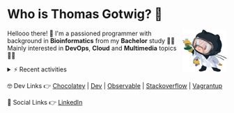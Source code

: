 # Who is Thomas Gotwig? 🤔

<img src="assets/octocat.webp" width="20%" align="right">

Hellooo there! 👋 I'm a passioned programmer with background in **Bioinformatics** from my **Bachelor** study 👨‍🎓 Mainly interested in **DevOps**, **Cloud** and **Multimedia** topics 🧑‍💻

<details>
  <summary>⚡️ Recent activities</summary>

  <!--RECENT_ACTIVITY:start-->
1. 💬 Commented on [#44](https://github.com/tgotwig/vidmerger/issues/44#issuecomment-2816647157) in [tgotwig/vidmerger](https://github.com/tgotwig/vidmerger)<br>
2. ❗️ Opened issue [#66](https://github.com/tgotwig/vidmerger/issues/66) in [tgotwig/vidmerger](https://github.com/tgotwig/vidmerger)<br>
3. 🔴 Requested changes in [#65](https://github.com/tgotwig/vidmerger/pull/65#pullrequestreview-2779909282) in [tgotwig/vidmerger](https://github.com/tgotwig/vidmerger)<br>
4. 💬 Commented on [#65](https://github.com/tgotwig/vidmerger/pull/65#discussion_r2050863541) in [tgotwig/vidmerger](https://github.com/tgotwig/vidmerger)<br>
5. 💬 Commented on [#65](https://github.com/tgotwig/vidmerger/pull/65#discussion_r2050862114) in [tgotwig/vidmerger](https://github.com/tgotwig/vidmerger)<br>
6. 💬 Commented on [#53](https://github.com/tgotwig/vidmerger/issues/53#issuecomment-2815287485) in [tgotwig/vidmerger](https://github.com/tgotwig/vidmerger)<br>
7. 💬 Commented on [#36](https://github.com/tgotwig/vidmerger/pull/36#issuecomment-2804249335) in [tgotwig/vidmerger](https://github.com/tgotwig/vidmerger)<br>
8. ❌ Closed PR [#36](https://github.com/tgotwig/vidmerger/pull/36) in [tgotwig/vidmerger](https://github.com/tgotwig/vidmerger)<br>
9. 🎉 Merged PR [#61](https://github.com/tgotwig/vidmerger/pull/61) in [tgotwig/vidmerger](https://github.com/tgotwig/vidmerger)<br>
10. ✔️ Closed issue [#20](https://github.com/tgotwig/tgotwig/issues/20) in [tgotwig/tgotwig](https://github.com/tgotwig/tgotwig)<br>
11. ❗️ Opened issue [#20](https://github.com/tgotwig/tgotwig/issues/20) in [tgotwig/tgotwig](https://github.com/tgotwig/tgotwig)<br>
12. 💬 Commented on [#15438](https://github.com/tailscale/tailscale/issues/15438#issuecomment-2765557778) in [tailscale/tailscale](https://github.com/tailscale/tailscale)<br>
13. ❗️ Opened issue [#15438](https://github.com/tailscale/tailscale/issues/15438) in [tailscale/tailscale](https://github.com/tailscale/tailscale)<br>
14. ❗️ Opened issue [#9294](https://github.com/excalidraw/excalidraw/issues/9294) in [excalidraw/excalidraw](https://github.com/excalidraw/excalidraw)<br>
<!--RECENT_ACTIVITY:end-->
</details>

🤓 Dev Links 👉 [Chocolatey](https://community.chocolatey.org/profiles/tgotwig) | [Dev](https://dev.to/tgotwig) | [Observable](https://observablehq.com/@tgotwig?tab=profile) | [Stackoverflow](https://stackoverflow.com/users/6244047/thomas-gotwig?tab=profile) | [Vagrantup](https://app.vagrantup.com/tomisia)

🍻 Social Links 👉 [LinkedIn](https://www.linkedin.com/in/tgotwig)
